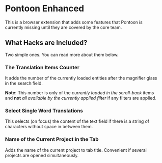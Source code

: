 # Pontoon Enhanced
This is a browser extension that adds some features that Pontoon is currently missing until they are covered by the core team.

## What Hacks are Included?
Two simple ones. You can read more about them below.

### The Translation Items Counter
It adds the number of the currently loaded entities after the magnifier glass in the search field.

**Note:** This number is only of the *currently loaded in the scroll-back* items and **not** *all available by the currently applied filter* if any filters are applied.

### Select Single Word Translations
This selects (on focus) the content of the text field if there is a string of characters without space in between them.

### Name of the Current Project in the Tab
Adds the name of the current project to tab title. Convenient if several projects are opened simultaneously.